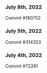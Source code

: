 ### July 8th, 2022

Commit #180702

### July 5th, 2022

Commit #314353


### July 4th, 2022

Commit #72281
